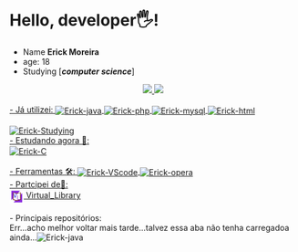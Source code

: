 # Hello, developer🖐!

- Name **Erick Moreira**
- age: 18
- Studying [***computer science***]

<div align="center">
  <a href="https://github.com/ErickMoreira13">
  <img height="180em" src="https://github-readme-stats.vercel.app/api?username=ErickMoreira13&show_icons=true&theme=dark&include_all_commits=true&count_private=true"/>
  <img height="180em" src="https://github-readme-stats.vercel.app/api/top-langs/?username=ErickMoreira13&layout=compact&langs_count=7&theme=dark"/>
</div>
  
<div style="display: inline_block"><br>
  - Já utilizei:
  <img align="center" alt="Erick-java" height="30" width="40" src="https://cdn.jsdelivr.net/gh/devicons/devicon/icons/java/java-original.svg">
  <img align="center" alt="Erick-php" height="30" width="40" src="https://cdn.jsdelivr.net/gh/devicons/devicon/icons/php/php-plain.svg">
  <img align="center" alt="Erick-mysql" height="30" width="40" src="https://cdn.jsdelivr.net/gh/devicons/devicon/icons/mysql/mysql-original.svg">
  <img align="center" alt="Erick-html" height="30" width="40" src="https://cdn.jsdelivr.net/gh/devicons/devicon/icons/html5/html5-original.svg">
  <br/>
 </div>
  </br>
 <div>
   <img align="center" alt="Erick-Studying" width="500" src="https://i.pinimg.com/originals/23/60/17/2360177deef4dcbf5b029f3b97b3448b.jpg"/>
   <br/>- Estudando agora 📕:<br/> 
   <img align="center" alt="Erick-C" height="30" width="40" src="https://cdn.jsdelivr.net/gh/devicons/devicon/icons/c/c-original.svg">
 </div> 
 
  <div>
  <br/>
  - Ferramentas 🛠:
   <img align="center" alt="Erick-VScode" height="30" width="40" src="https://cdn.jsdelivr.net/gh/devicons/devicon/icons/vscode/vscode-original.svg">
   <img align="center" alt="Erick-opera" height="30" width="40" src="https://cdn.jsdelivr.net/gh/devicons/devicon/icons/opera/opera-original.svg">
  </div>
  
  <div>
    - Partcipei de🤝: <br/>
    <img align="center" alt="Erick-vlicon" height="25" width="25" src="https://github.com/LoopMon/virtual_library/blob/master/views/img/icone-grande.png">
    <a href="https://github.com/LoopMon/virtual_library.git">Virtual_Library<a> <br/>
  </div>
  
  <div>
  <br/>- Principais repositórios: <br/>
    Err...acho melhor voltar mais tarde...talvez essa aba não tenha carregadoa ainda...<img alt="Erick-java" height="15" width="15" src="https://user-images.githubusercontent.com/92134629/197406530-0977856d-e49b-4147-a806-814460dc3b2d.png">
  </div>
  
  
          
          
  
  
 
